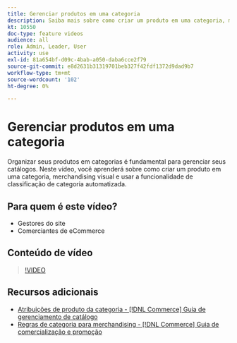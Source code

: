 ```yaml
---
title: Gerenciar produtos em uma categoria
description: Saiba mais sobre como criar um produto em uma categoria, merchandising visual e usar a funcionalidade de classificação de categoria automatizada.
kt: 10550
doc-type: feature videos
audience: all
role: Admin, Leader, User
activity: use
exl-id: 81a654bf-d09c-4bab-a050-daba6cce2f79
source-git-commit: e8d2631b31319701beb327f42fdf1372d9dad9b7
workflow-type: tm+mt
source-wordcount: '102'
ht-degree: 0%

---
```


# Gerenciar produtos em uma categoria

Organizar seus produtos em categorias é fundamental para gerenciar seus catálogos. Neste vídeo, você aprenderá sobre como criar um produto em uma categoria, merchandising visual e usar a funcionalidade de classificação de categoria automatizada.

## Para quem é este vídeo?

- Gestores do site
- Comerciantes de eCommerce

## Conteúdo de vídeo

>[!VIDEO](https://video.tv.adobe.com/v/343747?quality=12&learn=on)

## Recursos adicionais

- [Atribuições de produto da categoria - [!DNL Commerce] Guia de gerenciamento de catálogo](https://experienceleague.adobe.com/docs/commerce-admin/catalog/categories/products-in-category/categories-product-assignments.html)
- [Regras de categoria para merchandising - [!DNL Commerce] Guia de comercialização e promoção](https://experienceleague.adobe.com/docs/commerce-admin/marketing/merchandising/visual-merch/category-product-rules.html)
